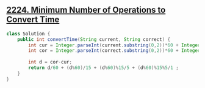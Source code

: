 ## [**2224. Minimum Number of Operations to Convert Time**](https://leetcode.com/problems/minimum-number-of-operations-to-convert-time/)
```java
class Solution {
    public int convertTime(String current, String correct) {
        int cur = Integer.parseInt(current.substring(0,2))*60 + Integer.parseInt(current.substring(3)); // to min
        int cor = Integer.parseInt(correct.substring(0,2))*60 + Integer.parseInt(correct.substring(3)); // to min   
        
        int d = cor-cur;
        return d/60 + (d%60)/15 + (d%60)%15/5 + (d%60)%15%5/1 ;
    }
}
```
